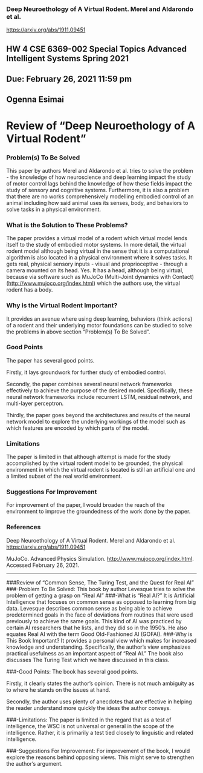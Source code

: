 ### Deep Neuroethology of A Virtual Rodent. Merel and Aldarondo et al. 
https://arxiv.org/abs/1911.09451 

## HW 4	CSE 6369-002 Special Topics Advanced Intelligent Systems Spring 2021  
## Due: February 26, 2021 11:59 pm
## Ogenna Esimai 

# Review of “Deep Neuroethology of A Virtual Rodent”
### Problem(s) To Be Solved
This paper by authors Merel and Aldarondo et al. tries to solve the problem - the knowledge of how neuroscience and deep learning impact the study of motor control lags behind the knowledge of how these fields impact the study of sensory and cognitive systems. Furthermore, it is also a problem that there are no works comprehensively modelling embodied control of an animal including how said animal uses its senses, body, and behaviors to solve tasks in a physical environment.
### What is the Solution to These Problems?
The paper provides a virtual model of a rodent which virtual model lends itself to the study of embodied motor systems. In more detail, the virtual rodent model although being virtual in the sense that it is a computational algorithm is also located in a physical environment where it solves tasks. It gets real, physical sensory inputs - visual and proprioceptive - through a camera mounted on its head. Yes. It has a head, although being virtual, because via software such as MuJoCo (Multi-Joint dynamics with Contact) (http://www.mujoco.org/index.html) which the authors use, the virtual rodent has a body.  
### Why is the Virtual Rodent Important?  
It provides an avenue where using deep learning, behaviors (think actions) of a rodent and their underlying motor foundations can be studied to solve the problems in above section “Problem(s) To Be Solved”. 
### Good Points
The paper has several good points. 

Firstly, it lays groundwork for further study of embodied control. 

Secondly, the paper combines several neural network frameworks effectively to achieve the purpose of the desired model. Specifically, these neural network frameworks include recurrent LSTM, residual network, and  multi-layer perceptron.
 
Thirdly, the paper goes beyond the architectures and results of the neural network model to explore the underlying workings of the model such as which features are encoded by which parts of the model. 
 
### Limitations
The paper is limited in that although attempt is made for the study accomplished by the virtual rodent model to be grounded, the physical environment in which the virtual rodent is located is still an artificial one and a limited subset of the real world environment. 
### Suggestions For Improvement
For improvement of the paper, I would broaden the reach of the environment to improve the groundedness of the work done by the paper. 
### References
Deep Neuroethology of A Virtual Rodent. Merel and Aldarondo et al. 
https://arxiv.org/abs/1911.09451 

MuJoCo. Advanced Physics Simulation. http://www.mujoco.org/index.html. Accessed February 26, 2021.



-------------------
###Review of “Common Sense, The Turing Test, and the Quest for Real AI”
###-Problem To Be Solved:
This book by author Levesque tries to solve the problem of getting a grasp on “Real AI”
###-What is “Real AI?” It is Artificial Intelligence that focuses on common sense as opposed to learning from big data. Levesque describes common sense as being able to achieve predetermined goals in the face of deviations from routines that were used previously to achieve the same goals. This kind of AI was practiced by certain AI researchers that he lists, and they did so in the 1950’s. He also equates Real AI with the term Good Old-Fashioned AI (GOFAI).
###-Why is This Book Important? It provides a personal view which makes for increased knowledge and understanding. Specifically, the author’s view emphasizes practical usefulness as an important aspect of “Real AI.” The book also discusses The Turing Test which we have discussed in this class.

###-Good Points:
The book has several good points. 

Firstly, it clearly states the author’s opinion. There is not much ambiguity as to where he stands on the issues at hand. 

Secondly, the author uses plenty of anecdotes that are effective in helping the reader understand more quickly the ideas the author conveys.

###-Limitations:
The paper is limited in the regard that as a test of intelligence, the WSC is not universal or general in the scope of the intelligence. Rather, it is primarily a test tied closely to linguistic and related intelligence. 

###-Suggestions For Improvement:
For improvement of the book, I would explore the reasons behind opposing views. This might serve to strengthen the author’s argument.
